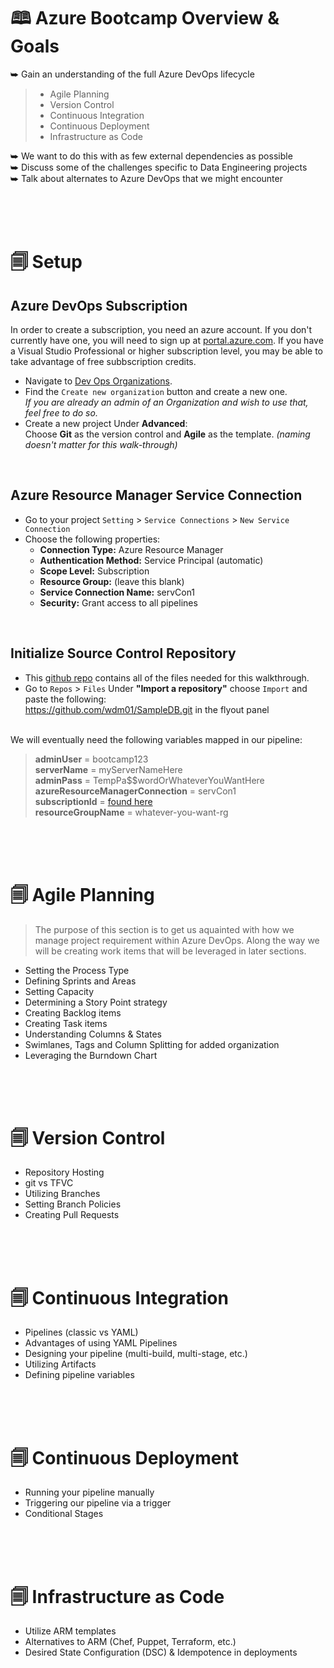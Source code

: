 # 🕮 Azure Bootcamp Overview & Goals
⮩ Gain an understanding of the full Azure DevOps lifecycle
>- Agile Planning
>- Version Control
>- Continuous Integration
>- Continuous Deployment
>- Infrastructure as Code

⮩ We want to do this with as few external dependencies as possible <br>
⮩ Discuss some of the challenges specific to Data Engineering projects  <br>
⮩ Talk about alternates to Azure DevOps that we might encounter  <br>


<br><br><br>


# 🗐 Setup

## Azure DevOps Subscription
In order to create a subscription, you need an azure account. If you don't currently have one, you will need to sign up at [portal.azure.com](portal.azure.com). If you have a Visual Studio Professional or higher subscription level, you may be able to take advantage of free subbscription credits.

- Navigate to [Dev Ops Organizations](https://aex.dev.azure.com/me?mkt=en-US).  
- Find the `Create new organization` button and create a new one. <br>
*If you are already an admin of an Organization and wish to use that, feel free to do so.*
- Create a new project
Under **Advanced**: <br> Choose **Git** as the version control and **Agile** as the template.
 *(naming doesn't matter for this walk-through)*

<br> 


## Azure Resource Manager Service Connection
- Go to your project `Setting` > `Service Connections` > `New Service Connection`
- Choose the following properties:
	- **Connection Type:** Azure Resource Manager
	- **Authentication Method:** Service Principal (automatic)
	- **Scope Level:** Subscription
	- **Resource Group:** (leave this blank)
	- **Service Connection Name:** servCon1
	- **Security:** Grant access to all pipelines


<br> 



## Initialize Source Control Repository
- This [github repo](https://github.com/wdm01/SampleDB) contains all of the files needed for this walkthrough.
- Go to `Repos` > `Files` 
Under **"Import a repository"** choose `Import` and paste the following: <br> https://github.com/wdm01/SampleDB.git in the flyout panel

<br>
We will eventually need the following variables mapped in our pipeline:

>**adminUser** = bootcamp123 <br>
**serverName** = myServerNameHere <br>
**adminPass** = TempPa$$wordOrWhateverYouWantHere <br>
**azureResourceManagerConnection** = servCon1 <br>
**subscriptionId** = [found here](https://portal.azure.com/#blade/Microsoft_Azure_Billing/SubscriptionsBlade) <br>
**resourceGroupName** = whatever-you-want-rg <br>
	
<br><br><br>

# 🗐 Agile Planning 
> The purpose of this  section is to get us aquainted with how we manage project requirement within Azure DevOps. Along the way we will be creating work items that will be leveraged in later sections.
- Setting the Process Type
- Defining Sprints and Areas
- Setting Capacity
- Determining a Story Point strategy
- Creating Backlog items
- Creating Task items
- Understanding Columns & States
- Swimlanes, Tags and Column Splitting for added organization
- Leveraging the Burndown Chart

<br><br><br>

# 🗐 Version Control
- Repository Hosting
- git vs TFVC
- Utilizing Branches
- Setting Branch Policies
- Creating Pull Requests


<br><br><br>

# 🗐 Continuous Integration
- Pipelines (classic vs YAML)
- Advantages of using YAML Pipelines
- Designing your pipeline (multi-build, multi-stage, etc.)
- Utilizing Artifacts
- Defining pipeline variables


<br><br><br>

# 🗐 Continuous Deployment
- Running your pipeline manually
- Triggering our pipeline via a trigger
- Conditional Stages

<br><br><br>

# 🗐 Infrastructure as Code
- Utilize ARM templates
- Alternatives to ARM (Chef, Puppet, Terraform, etc.)
- Desired State Configuration (DSC) & Idempotence in deployments
